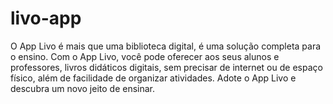 # livo-app
O App Livo é mais que uma biblioteca digital, é uma solução completa para o ensino. Com o App Livo, você pode oferecer aos seus alunos e professores, livros didáticos digitais, sem precisar de internet ou de espaço físico, além de facilidade de organizar atividades. Adote o App Livo e descubra um novo jeito de ensinar.
